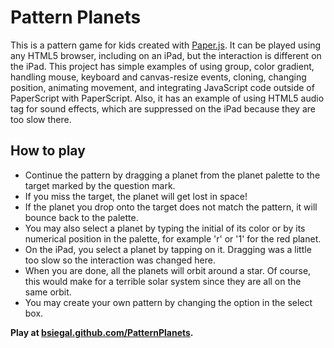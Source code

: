 Pattern Planets
==================================================

This is a pattern game for kids created with [Paper.js](http://paperjs.org/).  It can be played using any HTML5 browser, including on an iPad, but the interaction is different on the iPad.  This project has simple examples of using group, color gradient, handling mouse, keyboard and canvas-resize events, cloning, changing position, animating movement, and integrating JavaScript code outside of PaperScript with PaperScript.  Also, it has an example of using HTML5 audio tag for sound effects, which are suppressed on the iPad because they are too slow there.

How to play
--------------------------------------
* Continue the pattern by dragging a planet from the planet palette to the target marked by the question mark.
* If you miss the target, the planet will get lost in space!
* If the planet you drop onto the target does not match the pattern, it will bounce back to the palette.
* You may also select a planet by typing the initial of its color or by its numerical position in the palette, for example 'r' or '1' for the red planet.
* On the iPad, you select a planet by tapping on it.  Dragging was a little too slow so the interaction was changed here.
* When you are done, all the planets will orbit around a star.  Of course, this would make for a terrible solar system since they are all on the same orbit.
* You may create your own pattern by changing the option in the select box.

**Play at [bsiegal.github.com/PatternPlanets](http://bsiegal.github.com/PatternPlanets).**

